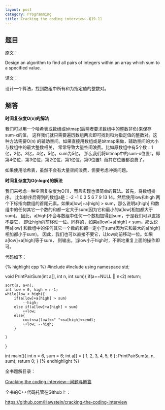 ```yaml
---
layout: post
category: Programming
title: Cracking the coding interview--Q19.11
---
```


## 题目

原文：

Design an algorithm to find all pairs of integers within an array 
which sum to a specified value.

译文：

设计一个算法，找到数组中所有和为指定值的整数对。

## 解答

**时间复杂度O(n)的解法**

我们可以用一个哈希表或数组或bitmap(后两者要求数组中的整数非负)来保存sum-x的值，
这样我们就只需要遍历数组两次即可找到和为指定值的整数对。这种方法需要O(n)
的辅助空间。如果直接用数组或是bitmap来做，辅助空间的大小与数组中的最大整数相关，
常常导致大量空间浪费。比如原数组中有5个数：1亿，2亿，3亿，4亿，5亿。sum为5亿，
那么我们将bitmap中的sum-x位置1，即第4亿位，第3亿位，第2亿位，第1亿位，第0位置1.
而其它位置都浪费了。

如果使用哈希表，虽然不会有大量空间浪费，但要考虑冲突问题。

**时间复杂度为O(nlogn)的解法**

我们来考虑一种空间复杂度为O(1)，而且实现也很简单的算法。首先，将数组排序。
比如排序后得到的数组a是：-2 -1 0 3 5 6 7 9 13 14。然后使用low和high
两个下标指向数组的首尾元素。如果a[low]+a[high] > sum，那么说明a[high]
和数组中的任何其它一个数的和都一定大于sum(因为它和最小的a[low]相加都大于sum)。
因此，a[high]不会与数组中任何一个数相加得到sum，于是我们可以直接不要它，
即让high向前移动一位。同样的，如果a[low]+a[high] < sum，那么说明a[low]
和数组中的任何其它一个数的和都一定小于sum(因为它和最大的a[high]相加都小于sum)。
因此，我们也可以直接不要它，让low向前移动一位。如果a[low]+a[high]等于sum，
则输出。当low小于high时，不断地重复上面的操作即可。

代码如下：

{% highlight cpp %}
#include <iostream>
#include <algorithm>
using namespace std;

void PrintPairSum(int a[], int n, int sum){
    if(a==NULL || n<2) return;
    
    sort(a, a+n);
    int low = 0, high = n-1;
    while(low < high){
        if(a[low]+a[high] > sum)
            --high;
        else if(a[low]+a[high] < sum)
            ++low;
        else{
            cout<<a[low]<<" "<<a[high]<<endl;
            ++low; --high;
        }
            
    }
}

int main(){
    int n = 6, sum = 6;
    int a[] = {
        1, 2, 3, 4, 5, 6
    };
    PrintPairSum(a, n, sum);
    return 0;
}
{% endhighlight %}


全书题解目录：

[Cracking the coding interview--问题与解答](/posts/ctci-solutions-contents.html)

全书的C++代码托管在Github上：

<https://github.com/Hawstein/cracking-the-coding-interview>

